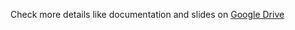 Check more details like documentation and slides on [Google Drive](https://drive.google.com/#folders/0B9Ti3ol5IDEUVWRfcTZ2WHo0d0E)
